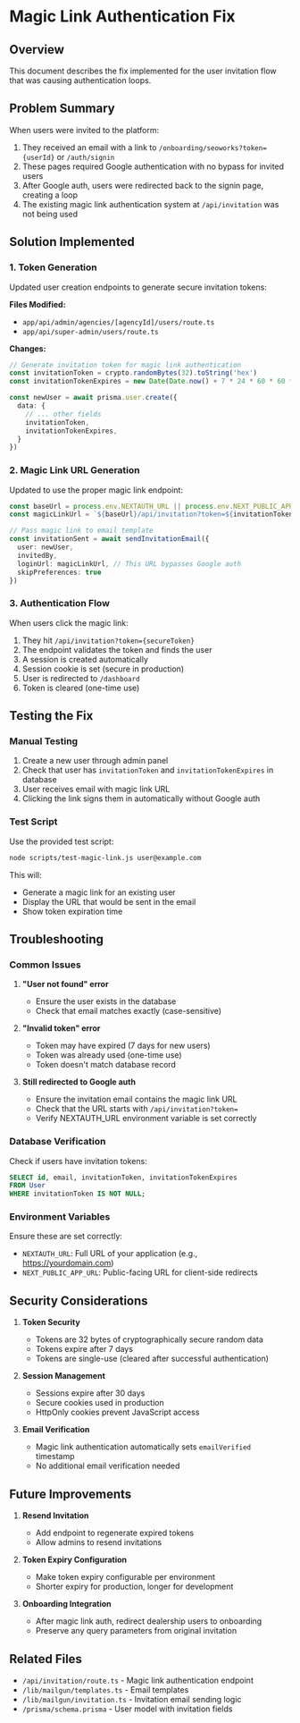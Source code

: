 # Magic Link Authentication Fix

## Overview
This document describes the fix implemented for the user invitation flow that was causing authentication loops.

## Problem Summary
When users were invited to the platform:
1. They received an email with a link to `/onboarding/seoworks?token={userId}` or `/auth/signin`
2. These pages required Google authentication with no bypass for invited users
3. After Google auth, users were redirected back to the signin page, creating a loop
4. The existing magic link authentication system at `/api/invitation` was not being used

## Solution Implemented

### 1. Token Generation
Updated user creation endpoints to generate secure invitation tokens:

**Files Modified:**
- `app/api/admin/agencies/[agencyId]/users/route.ts`
- `app/api/super-admin/users/route.ts`

**Changes:**
```typescript
// Generate invitation token for magic link authentication
const invitationToken = crypto.randomBytes(32).toString('hex')
const invitationTokenExpires = new Date(Date.now() + 7 * 24 * 60 * 60 * 1000) // 7 days

const newUser = await prisma.user.create({
  data: {
    // ... other fields
    invitationToken,
    invitationTokenExpires,
  }
})
```

### 2. Magic Link URL Generation
Updated to use the proper magic link endpoint:

```typescript
const baseUrl = process.env.NEXTAUTH_URL || process.env.NEXT_PUBLIC_APP_URL || 'http://localhost:3000'
const magicLinkUrl = `${baseUrl}/api/invitation?token=${invitationToken}`

// Pass magic link to email template
const invitationSent = await sendInvitationEmail({
  user: newUser,
  invitedBy,
  loginUrl: magicLinkUrl, // This URL bypasses Google auth
  skipPreferences: true
})
```

### 3. Authentication Flow
When users click the magic link:

1. They hit `/api/invitation?token={secureToken}`
2. The endpoint validates the token and finds the user
3. A session is created automatically
4. Session cookie is set (secure in production)
5. User is redirected to `/dashboard`
6. Token is cleared (one-time use)

## Testing the Fix

### Manual Testing
1. Create a new user through admin panel
2. Check that user has `invitationToken` and `invitationTokenExpires` in database
3. User receives email with magic link URL
4. Clicking the link signs them in automatically without Google auth

### Test Script
Use the provided test script:
```bash
node scripts/test-magic-link.js user@example.com
```

This will:
- Generate a magic link for an existing user
- Display the URL that would be sent in the email
- Show token expiration time

## Troubleshooting

### Common Issues

1. **"User not found" error**
   - Ensure the user exists in the database
   - Check that email matches exactly (case-sensitive)

2. **"Invalid token" error**
   - Token may have expired (7 days for new users)
   - Token was already used (one-time use)
   - Token doesn't match database record

3. **Still redirected to Google auth**
   - Ensure the invitation email contains the magic link URL
   - Check that the URL starts with `/api/invitation?token=`
   - Verify NEXTAUTH_URL environment variable is set correctly

### Database Verification
Check if users have invitation tokens:
```sql
SELECT id, email, invitationToken, invitationTokenExpires 
FROM User 
WHERE invitationToken IS NOT NULL;
```

### Environment Variables
Ensure these are set correctly:
- `NEXTAUTH_URL`: Full URL of your application (e.g., https://yourdomain.com)
- `NEXT_PUBLIC_APP_URL`: Public-facing URL for client-side redirects

## Security Considerations

1. **Token Security**
   - Tokens are 32 bytes of cryptographically secure random data
   - Tokens expire after 7 days
   - Tokens are single-use (cleared after successful authentication)

2. **Session Management**
   - Sessions expire after 30 days
   - Secure cookies used in production
   - HttpOnly cookies prevent JavaScript access

3. **Email Verification**
   - Magic link authentication automatically sets `emailVerified` timestamp
   - No additional email verification needed

## Future Improvements

1. **Resend Invitation**
   - Add endpoint to regenerate expired tokens
   - Allow admins to resend invitations

2. **Token Expiry Configuration**
   - Make token expiry configurable per environment
   - Shorter expiry for production, longer for development

3. **Onboarding Integration**
   - After magic link auth, redirect dealership users to onboarding
   - Preserve any query parameters from original invitation

## Related Files
- `/api/invitation/route.ts` - Magic link authentication endpoint
- `/lib/mailgun/templates.ts` - Email templates
- `/lib/mailgun/invitation.ts` - Invitation email sending logic
- `/prisma/schema.prisma` - User model with invitation fields